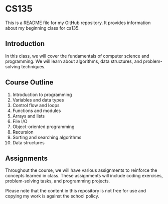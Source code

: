 # CS135

This is a README file for my GitHub repository. It provides information about my beginning class for cs135.

## Introduction
In this class, we will cover the fundamentals of computer science and programming. We will learn about algorithms, data structures, and problem-solving techniques.

## Course Outline
1. Introduction to programming
2. Variables and data types
3. Control flow and loops
4. Functions and modules
5. Arrays and lists
6. File I/O
7. Object-oriented programming
8. Recursion
9. Sorting and searching algorithms
10. Data structures

## Assignments
Throughout the course, we will have various assignments to reinforce the concepts learned in class. These assignments will include coding exercises, problem-solving tasks, and programming projects.

Please note that the content in this repository is not free for use and copying my work is against the school policy.
